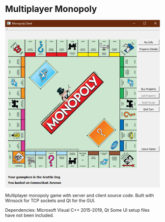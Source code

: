 # Multiplayer Monopoly

![Game Interface](./Client/Images/Game%20Interface.png)

Multiplayer monopoly game with server and client source code. Built with Winsock for TCP sockets and Qt for the GUI.

Dependencies: Microsoft Visual C++ 2015-2019, Qt
Some UI setup files have not been included.
